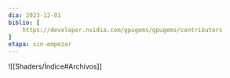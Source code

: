 ```yaml
---
dia: 2023-12-01
biblio: [
	https://developer.nvidia.com/gpugems/gpugems/contributors
]
etapa: sin-empezar
---
```





![[Shaders/Índice#Archivos]]